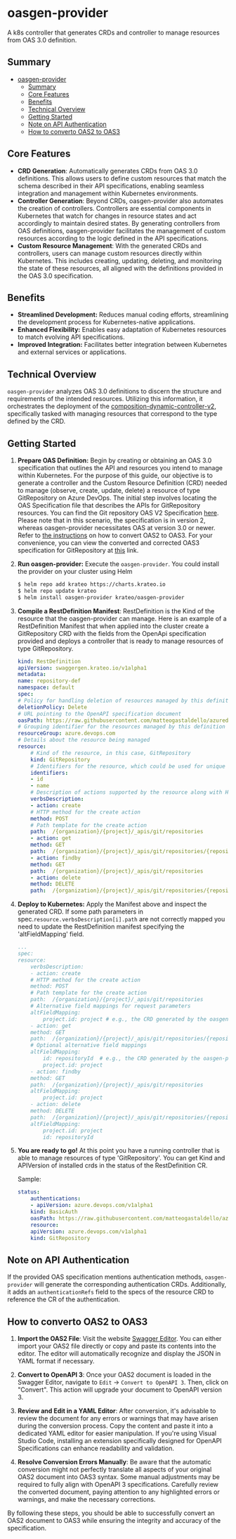 # oasgen-provider
A k8s controller that generates CRDs and controller to manage resources from OAS 3.0 definition.

## Summary

- [oasgen-provider](#oasgen-provider)
  - [Summary](#summary)
  - [Core Features](#core-features)
  - [Benefits](#benefits)
  - [Technical Overview](#technical-overview)
  - [Getting Started](#getting-started)
  - [Note on API Authentication](#note-on-api-authentication)
  - [How to converto OAS2 to OAS3](#how-to-converto-oas2-to-oas3)

## Core Features
- **CRD Generation**: Automatically generates CRDs from OAS 3.0 definitions. This allows users to define custom resources that match the schema described in their API specifications, enabling seamless integration and management within Kubernetes environments.
- **Controller Generation**: Beyond CRDs, oasgen-provider also automates the creation of controllers. Controllers are essential components in Kubernetes that watch for changes in resource states and act accordingly to maintain desired states. By generating controllers from OAS definitions, oasgen-provider facilitates the management of custom resources according to the logic defined in the API specifications.
- **Custom Resource Management**: With the generated CRDs and controllers, users can manage custom resources directly within Kubernetes. This includes creating, updating, deleting, and monitoring the state of these resources, all aligned with the definitions provided in the OAS 3.0 specification.


## Benefits
- **Streamlined Development:** Reduces manual coding efforts, streamlining the development process for Kubernetes-native applications.
- **Enhanced Flexibility:** Enables easy adaptation of Kubernetes resources to match evolving API specifications.
- **Improved Integration:** Facilitates better integration between Kubernetes and external services or applications.

## Technical Overview

`oasgen-provider` analyzes OAS 3.0 definitions to discern the structure and requirements of the intended resources. Utilizing this information, it orchestrates the deployment of the [composition-dynamic-controller-v2](https://github.com/krateoplatformops/composition-dynamic-controller-v2), specifically tasked with managing resources that correspond to the type defined by the CRD.

## Getting Started

1. **Prepare OAS Definition:** Begin by creating or obtaining an OAS 3.0 specification that outlines the API and resources you intend to manage within Kubernetes. For the purpose of this guide, our objective is to generate a controller and the Custom Resource Definition (CRD) needed to manage (observe, create, update, delete) a resource of type GitRepository on Azure DevOps. The initial step involves locating the OAS Specification file that describes the APIs for GitRepository resources. You can find the Git repository OAS V2 Specification [here](https://github.com/MicrosoftDocs/vsts-rest-api-specs/blob/master/specification/git/7.0/git.json). Please note that in this scenario, the specification is in version 2, whereas oasgen-provider necessitates OAS at version 3.0 or newer. Refer to [the instructions](#how-to-converto-oas2-to-oas3) on how to convert OAS2 to OAS3. For your convenience, you can view the converted and corrected OAS3 specification for GitRepository at [this](https://github.com/matteogastaldello/azuredevops-oas3/blob/main/git/git-new.yaml) link.
   
2. **Run oasgen-provider:** Execute the `oasgen-provider`. You could install the provider on your cluster using Helm

    ```bash
    $ helm repo add krateo https://charts.krateo.io
    $ helm repo update krateo
    $ helm install oasgen-provider krateo/oasgen-provider
    ```
   
3. **Compile a RestDefinition Manifest**: RestDefinition is the Kind of the resource that the oasgen-provider can manage. Here is an example of a RestDefinition Manifest that when applied into the cluster create a GitRepository CRD with the fields from the OpenApi specification provided and deploys a controller that is ready to manage resources of type GitRepository.

    ```yaml
    kind: RestDefinition
    apiVersion: swaggergen.krateo.io/v1alpha1
    metadata:
    name: repository-def
    namespace: default
    spec:
    # Policy for handling deletion of resources managed by this definition
    deletionPolicy: Delete
    # URL pointing to the OpenAPI specification document
    oasPath: https://raw.githubusercontent.com/matteogastaldello/azuredevops-oas3/main/git/git-new.yaml
    # Grouping identifier for the resources managed by this definition
    resourceGroup: azure.devops.com
    # Details about the resource being managed
    resource: 
        # Kind of the resource, in this case, GitRepository
        kind: GitRepository
        # Identifiers for the resource, which could be used for unique identification
        identifiers: 
        - id
        - name
        # Description of actions supported by the resource along with HTTP methods and paths
        verbsDescription:
        - action: create
        # HTTP method for the create action
        method: POST
        # Path template for the create action
        path:  /{organization}/{project}/_apis/git/repositories
        - action: get
        method: GET
        path:  /{organization}/{project}/_apis/git/repositories/{repositoryId}
        - action: findby
        method: GET
        path:  /{organization}/{project}/_apis/git/repositories
        - action: delete
        method: DELETE
        path:  /{organization}/{project}/_apis/git/repositories/{repositoryId}
    ```
   
4. **Deploy to Kubernetes:** Apply the Manifest above and inspect the generated CRD. If some path parameters in spec.`resource.verbsDescription[i].path` are not correctly mapped you need to update the RestDefinition manifest specifying the 'altFieldMapping' field.

    ````yaml
    ...
    spec:
    resource:
        verbsDescription:
        - action: create
        # HTTP method for the create action
        method: POST
        # Path template for the create action
        path:  /{organization}/{project}/_apis/git/repositories
        # Alternative field mappings for request parameters
        altFieldMapping:
            project.id: project # e.g., the CRD generated by the oasgen-provider generates the project.id field that needs to be mapped to the 'project' path parameter above in order to perform the POST call
        - action: get
        method: GET
        path:  /{organization}/{project}/_apis/git/repositories/{repositoryId}
        # Optional alternative field mappings
        altFieldMapping:
            id: repositoryId  # e.g., the CRD generated by the oasgen-provider generates the id (also in the status, because it is also an identifier) field that needs to be mapped to the 'repositoryId' path parameter above in order to perform the GET call
            project.id: project
        - action: findby
        method: GET
        path:  /{organization}/{project}/_apis/git/repositories
        altFieldMapping:
            project.id: project
        - action: delete
        method: DELETE
        path:  /{organization}/{project}/_apis/git/repositories/{repositoryId}
        altFieldMapping:
            project.id: project
            id: repositoryId
    ````

5. **You are ready to go!** At this point you have a running controller that is able to manage resources of type 'GitRepository'. You can get Kind and APIVersion of installed crds in the status of the RestDefinition CR. 

    Sample:
    ```yaml 
    status:
        authentications:
        - apiVersion: azure.devops.com/v1alpha1
        kind: BasicAuth
        oasPath: https://raw.githubusercontent.com/matteogastaldello/azuredevops-oas3/main/git/git-new.yaml
        resource:
        apiVersion: azure.devops.com/v1alpha1
        kind: GitRepository
    ```

## Note on API Authentication

If the provided OAS specification mentions authentication methods, `oasgen-provider` will generate the corresponding authentication CRDs. Additionally, it adds an `authenticationRefs` field to the specs of the resource CRD to reference the CR of the authentication.

## How to converto OAS2 to OAS3

1. **Import the OAS2 File**: Visit the website [Swagger Editor](https://editor.swagger.io). You can either import your OAS2 file directly or copy and paste its contents into the editor. The editor will automatically recognize and display the JSON in YAML format if necessary.

2. **Convert to OpenAPI 3**: Once your OAS2 document is loaded in the Swagger Editor, navigate to `Edit` -> `Convert to OpenAPI 3`. Then, click on "Convert". This action will upgrade your document to OpenAPI version 3.

3. **Review and Edit in a YAML Editor**: After conversion, it's advisable to review the document for any errors or warnings that may have arisen during the conversion process. Copy the content and paste it into a dedicated YAML editor for easier manipulation. If you're using Visual Studio Code, installing an extension specifically designed for OpenAPI Specifications can enhance readability and validation.

4. **Resolve Conversion Errors Manually**: Be aware that the automatic conversion might not perfectly translate all aspects of your original OAS2 document into OAS3 syntax. Some manual adjustments may be required to fully align with OpenAPI 3 specifications. Carefully review the converted document, paying attention to any highlighted errors or warnings, and make the necessary corrections.

By following these steps, you should be able to successfully convert an OAS2 document to OAS3 while ensuring the integrity and accuracy of the specification.


